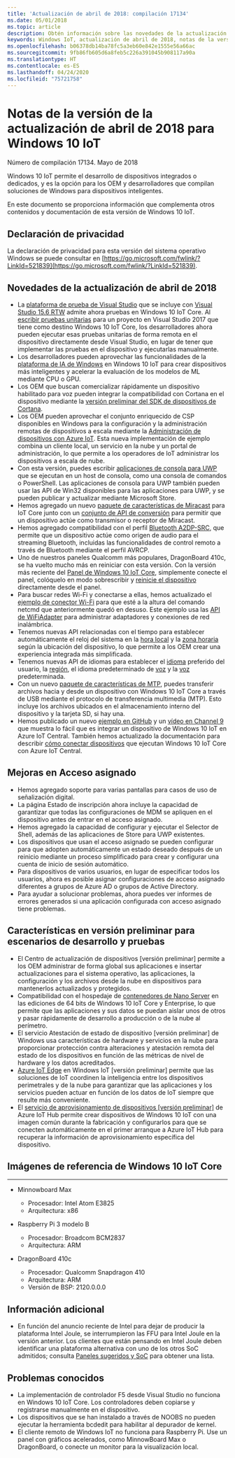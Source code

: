 ```yaml
---
title: 'Actualización de abril de 2018: compilación 17134'
ms.date: 05/01/2018
ms.topic: article
description: Obtén información sobre las novedades de la actualización de abril de 2018 para Windows 10 IoT.
keywords: Windows IoT, actualización de abril de 2018, notas de la versión
ms.openlocfilehash: b06378db14ba78fc5a3eb60e842e1555e56a66ac
ms.sourcegitcommit: 9fb86fb605d6a8feb5c226a391045b908117a90a
ms.translationtype: HT
ms.contentlocale: es-ES
ms.lasthandoff: 04/24/2020
ms.locfileid: "75721758"
---
```

# <a name="april-2018-update-release-notes-for-windows-10-iot"></a>Notas de la versión de la actualización de abril de 2018 para Windows 10 IoT
Número de compilación 17134. Mayo de 2018

Windows 10 IoT permite el desarrollo de dispositivos integrados o dedicados, y es la opción para los OEM y desarrolladores que compilan soluciones de Windows para dispositivos inteligentes.

En este documento se proporciona información que complementa otros contenidos y documentación de esta versión de Windows 10 IoT.

## <a name="privacy-statement"></a>Declaración de privacidad

La declaración de privacidad para esta versión del sistema operativo Windows se puede consultar en [https://go.microsoft.com/fwlink/?LinkId=521839](https://go.microsoft.com/fwlink/?LinkId=521839).

## <a name="whats-new-in-april-2018-update"></a>Novedades de la actualización de abril de 2018
* La [plataforma de prueba de Visual Studio](https://blogs.msdn.microsoft.com/devops/2017/02/12/evolving-the-visual-studio-test-platform-part-4-together-in-the-open/) que se incluye con [Visual Studio 15.6 RTW](https://docs.microsoft.com/visualstudio/releasenotes/vs2017-relnotes#Win10_IoT_Core_Testing_Support) admite ahora pruebas en Windows 10 IoT Core. Al [escribir pruebas unitarias](https://blogs.msdn.microsoft.com/devops/2018/03/07/devops-for-iot-with-win10-iot-core-uwp-and-vsts/) para un proyecto en Visual Studio 2017 que tiene como destino Windows 10 IoT Core, los desarrolladores ahora pueden ejecutar esas pruebas unitarias de forma remota en el dispositivo directamente desde Visual Studio, en lugar de tener que implementar las pruebas en el dispositivo y ejecutarlas manualmente.
* Los desarrolladores pueden aprovechar las funcionalidades de la [plataforma de IA de Windows](https://blogs.windows.com/buildingapps/2018/03/07/ai-platform-windows-developers/) en Windows 10 IoT para crear dispositivos más inteligentes y acelerar la evaluación de los modelos de ML mediante CPU o GPU.
* Los OEM que buscan comercializar rápidamente un dispositivo habilitado para voz pueden integrar la compatibilidad con Cortana en el dispositivo mediante la [versión preliminar del SDK de dispositivos de Cortana](https://www.aka.ms/cortanadevices).
* Los OEM pueden aprovechar el conjunto enriquecido de CSP disponibles en Windows para la configuración y la administración remotas de dispositivos a escala mediante la [Administración de dispositivos con Azure IoT](https://github.com/ms-iot/iot-core-azure-dm-client). Esta nueva implementación de ejemplo combina un cliente local, un servicio en la nube y un portal de administración, lo que permite a los operadores de IoT administrar los dispositivos a escala de nube.
* Con esta versión, puedes escribir [aplicaciones de consola para UWP](https://docs.microsoft.com/windows/uwp/launch-resume/console-uwp) que se ejecutan en un host de consola, como una consola de comandos o PowerShell. Las aplicaciones de consola para UWP también pueden usar las API de Win32 disponibles para las aplicaciones para UWP, y se pueden publicar y actualizar mediante Microsoft Store.
* Hemos agregado un nuevo [paquete de características de Miracast](https://docs.microsoft.com/windows/iot-core/connect-your-device/miracast) para IoT Core junto con un [conjunto de API de conversión](https://github.com/Microsoft/Windows-universal-samples/tree/master/Samples/BasicMediaCasting) para permitir que un dispositivo actúe como transmisor o receptor de Miracast.
* Hemos agregado compatibilidad con el perfil [Bluetooth A2DP-SRC](https://docs.microsoft.com/windows/iot-core/connect-your-device/bluetooth), que permite que un dispositivo actúe como origen de audio para el streaming Bluetooth, incluidas las funcionalidades de control remoto a través de Bluetooth mediante el perfil AVRCP.
* Uno de nuestros paneles Qualcomm más populares, DragonBoard 410c, se ha vuelto mucho más en reiniciar con esta versión. Con la versión más reciente del [Panel de Windows 10 IoT Core](https://docs.microsoft.com/windows/iot-core/connect-your-device/iotdashboard), simplemente conecte el panel, colóquelo en modo sobrescribir y [reinicie el dispositivo](https://developer.microsoft.com/en-us/windows/iot/getstarted/prototype/setupdevice) directamente desde el panel.
* Para buscar redes Wi-Fi y conectarse a ellas, hemos actualizado el [ejemplo de conector Wi-Fi](https://github.com/Microsoft/Windows-iotcore-samples/blob/develop/Samples/WiFiConnector/CS) para que esté a la altura del comando netcmd que anteriormente quedó en desuso. Este ejemplo usa las [API de WiFiAdapter](https://docs.microsoft.com/uwp/api/Windows.Devices.WiFi.WiFiAdapter) para administrar adaptadores y conexiones de red inalámbrica.
* Tenemos nuevas API relacionadas con el tiempo para establecer automáticamente el reloj del sistema en la [hora local](https://docs.microsoft.com/uwp/api/windows.system.datetimesettings.setsystemdatetime) y la [zona horaria](https://docs.microsoft.com/uwp/api/windows.system.timezonesettings.autoupdatetimezoneasync#Windows_System_TimeZoneSettings_AutoUpdateTimeZoneAsync_Windows_Foundation_TimeSpan_) según la ubicación del dispositivo, lo que permite a los OEM crear una experiencia integrada más simplificada.
* Tenemos nuevas API de idiomas para establecer el [idioma](https://docs.microsoft.com/uwp/api/windows.system.userprofile.globalizationpreferences.trysetlanguages#Windows_System_UserProfile_GlobalizationPreferences_TrySetLanguages_Windows_Foundation_Collections_IIterable_System_String__) preferido del usuario, la [región](https://docs.microsoft.com/uwp/api/windows.system.userprofile.globalizationpreferences.trysethomegeographicregion#Windows_System_UserProfile_GlobalizationPreferences_TrySetHomeGeographicRegion_System_String_), el idioma predeterminado de [voz](https://docs.microsoft.com/uwp/api/windows.media.speechrecognition.speechrecognizer.trysetsystemspeechlanguageasync) y la [voz](https://docs.microsoft.com/uwp/api/windows.media.speechsynthesis.speechsynthesizer.trysetdefaultvoiceasync) predeterminada.
* Con un nuevo [paquete de características de MTP](https://github.com/PawelWMS/windows-iotcore-docs/blob/MTP_Optional_Feature_Instructions/windows-iotcore/connect-your-device/MTP.md), puedes transferir archivos hacia y desde un dispositivo con Windows 10 IoT Core a través de USB mediante el protocolo de transferencia multimedia (MTP). Esto incluye los archivos ubicados en el almacenamiento interno del dispositivo y la tarjeta SD, si hay una.
* Hemos publicado un nuevo [ejemplo en GitHub](https://github.com/Microsoft/Windows-iotcore-samples/tree/develop/Samples/Azure/IoTHubClients) y un [vídeo en Channel 9](https://channel9.msdn.com/Shows/Internet-of-Things-Show/Connecting-Windows-IoT-Devices-To-IoT-Central) que muestra lo fácil que es integrar un dispositivo de Windows 10 IoT en Azure IoT Central. También hemos actualizado la documentación para describir [cómo conectar dispositivos](https://docs.microsoft.com/azure/iot-central/howto-connect-windowsiotcore) que ejecutan Windows 10 IoT Core con Azure IoT Central.

## <a name="improvements-in-assigned-access"></a>Mejoras en Acceso asignado
* Hemos agregado soporte para varias pantallas para casos de uso de señalización digital.
* La página Estado de inscripción ahora incluye la capacidad de garantizar que todas las configuraciones de MDM se apliquen en el dispositivo antes de entrar en el acceso asignado.
* Hemos agregado la capacidad de configurar y ejecutar el Selector de Shell, además de las aplicaciones de Store para UWP existentes.
* Los dispositivos que usan el acceso asignado se pueden configurar para que adopten automáticamente un estado deseado después de un reinicio mediante un proceso simplificado para crear y configurar una cuenta de inicio de sesión automático.
* Para dispositivos de varios usuarios, en lugar de especificar todos los usuarios, ahora es posible asignar configuraciones de acceso asignado diferentes a grupos de Azure AD o grupos de Active Directory.
* Para ayudar a solucionar problemas, ahora puedes ver informes de errores generados si una aplicación configurada con acceso asignado tiene problemas.

## <a name="features-in-preview-for-dev-and-test-scenarios"></a>Características en versión preliminar para escenarios de desarrollo y pruebas
* El Centro de actualización de dispositivos [versión preliminar] permite a los OEM administrar de forma global sus aplicaciones e insertar actualizaciones para el sistema operativo, las aplicaciones, la configuración y los archivos desde la nube en dispositivos para mantenerlos actualizados y protegidos.
* Compatibilidad con el hospedaje de [contenedores de Nano Server](https://docs.microsoft.com/virtualization/windowscontainers/about/index) en las ediciones de 64 bits de Windows 10 IoT Core y Enterprise, lo que permite que las aplicaciones y sus datos se puedan aislar unos de otros y pasar rápidamente de desarrollo a producción o de la nube al perímetro.
* El servicio Atestación de estado de dispositivo [versión preliminar] de Windows usa características de hardware y servicios en la nube para proporcionar protección contra alteraciones y atestación remota del estado de los dispositivos en función de las métricas de nivel de hardware y los datos acreditados.
* [Azure IoT Edge](https://azure.microsoft.com/campaigns/iot-edge/) en Windows IoT [versión preliminar] permite que las soluciones de IoT coordinen la inteligencia entre los dispositivos perimetrales y de la nube para garantizar que las aplicaciones y los servicios pueden actuar en función de los datos de IoT siempre que resulte más conveniente.
* El [servicio de aprovisionamiento de dispositivos [versión preliminar]](https://blogs.windows.com/buildingapps/2017/10/05/windows-10-iot-enables-complete-iot-lifecycle/) de Azure IoT Hub permite crear dispositivos de Windows 10 IoT con una imagen común durante la fabricación y configurarlos para que se conecten automáticamente en el primer arranque a Azure IoT Hub para recuperar la información de aprovisionamiento específica del dispositivo.

## <a name="windows-10-iot-core-reference-images"></a>Imágenes de referencia de Windows 10 IoT Core
___ 
* Minnowboard Max
  * Procesador: Intel Atom E3825
  * Arquitectura: x86

* Raspberry Pi 3 modelo B
  * Procesador: Broadcom BCM2837
  * Arquitectura: ARM

* DragonBoard 410c
  * Procesador: Qualcomm Snapdragon 410
  * Arquitectura: ARM
  * Versión de BSP: 2120.0.0.0

## <a name="additional-information"></a>Información adicional
* En función del anuncio reciente de Intel para dejar de producir la plataforma Intel Joule, se interrumpieron las FFU para Intel Joule en la versión anterior. Los clientes que están pensando en Intel Joule deben identificar una plataforma alternativa con uno de los otros SoC admitidos; consulta [Paneles sugeridos y SoC](https://docs.microsoft.com/windows/iot-core/learn-about-hardware/suggestedboards) para obtener una lista.

## <a name="known-issues"></a>Problemas conocidos
* La implementación de controlador F5 desde Visual Studio no funciona en Windows 10 IoT Core. Los controladores deben copiarse y registrarse manualmente en el dispositivo.
* Los dispositivos que se han instalado a través de NOOBS no pueden ejecutar la herramienta bcdedit para habilitar al depurador de kernel.
* El cliente remoto de Windows IoT no funciona para Raspberry Pi. Use un panel con gráficos acelerados, como MinnowBoard Max o DragonBoard, o conecte un monitor para la visualización local.
